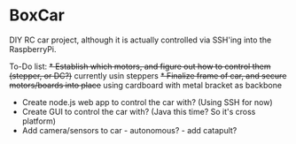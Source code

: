 # BoxCar
DIY RC car project, although it is actually controlled via SSH'ing into the RaspberryPi.


To-Do list:
~~* Establish which motors, and figure out how to control them (stepper, or DC?)~~ currently usin steppers
~~* Finalize frame of car, and secure motors/boards into place~~ using cardboard with metal bracket as backbone
* Create node.js web app to control the car with? (Using SSH for now)
* Create GUI to control the car with? (Java this time? So it's cross platform)
* Add camera/sensors to car - autonomous? - add catapult?
